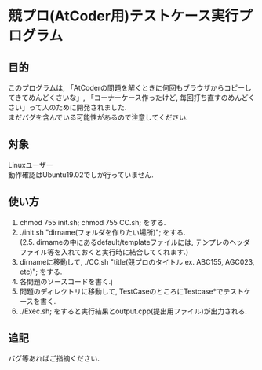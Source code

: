# 競プロ(AtCoder用)テストケース実行プログラム

## 目的

このプログラムは, 「AtCoderの問題を解くときに何回もブラウザからコピーしてきてめんどくさいな」, 「コーナーケース作ったけど, 毎回打ち直すのめんどくさい」って人のために開発されました.\
まだバグを含んでいる可能性があるので注意してください.

## 対象

Linuxユーザー\
動作確認はUbuntu19.02でしか行っていません.

## 使い方

1. chmod 755 init.sh; chmod 755 CC.sh; をする.
2. ./init.sh "dirname(フォルダを作りたい場所)"; をする.\
  (2.5. dirnameの中にあるdefault/templateファイルには, テンプレのヘッダファイル等を入れておくと実行時に結合してくれます.)
3. dirnameに移動して, ./CC.sh "title(競プロのタイトル ex. ABC155, AGC023, etc)"; をする.
4. 各問題のソースコードを書く.j
5. 問題のディレクトリに移動して, TestCaseのところにTestcase*でテストケースを書く.
6. ./Exec.sh; をすると実行結果とoutput.cpp(提出用ファイル)が出力される.

## 追記

バグ等あればご指摘ください.